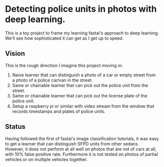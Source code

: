 # Detecting police units in photos with deep learning.

This is a toy project to frame my learning fastai's approach to deep learning.
We'll see how sophisticated it can get as I get up to speed.

## Vision

This is the rough direction I imagine this project moving in:

1. Naive learner that can distinguish a photo of a car or empty street from a photo of a police car/van in the street.
2. Same or chainable learner that can pick out the police unit from the street.
3. Same or chainable learner that can pick out the license plate of the police unit.
4. Setup a raspberry pi or similar with video stream from the window that records timestamps and plates of police units.

## Status

Having followed the first of fastai's image classification tutorials, it was easy to get a learner
that can distinguish SFPD units from other sedans. However, it does not perform at all well
on photos that are not of cars at all, with 10% false positive rate. Furthermore it is not
tested on photos of partial vehicles or on multiple vehicles together.